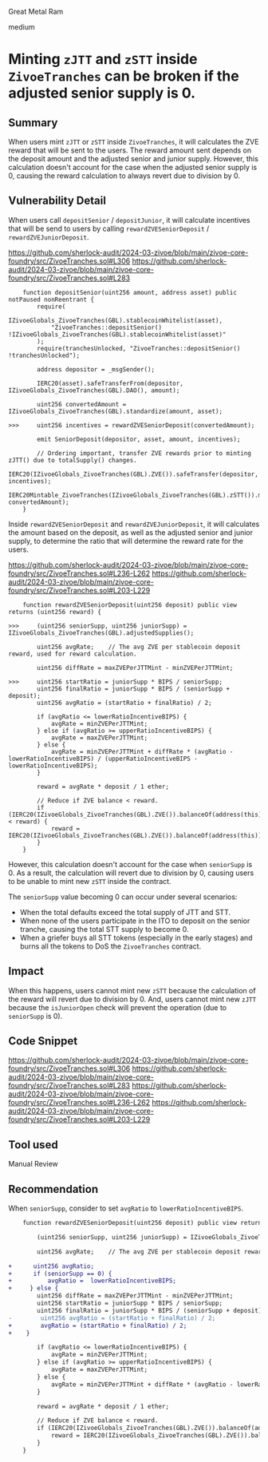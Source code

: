 Great Metal Ram

medium

# Minting `zJTT` and `zSTT` inside `ZivoeTranches` can be broken if the adjusted senior supply is 0.

## Summary

When users mint `zJTT` or `zSTT` inside `ZivoeTranches`, it will calculates the ZVE reward that will be sent to the users. The reward amount sent depends on the deposit amount and the adjusted senior and junior supply. However, this calculation doesn't account for the case when the adjusted senior supply is 0, causing the reward calculation to always revert due to division by 0.

## Vulnerability Detail 

When users call `depositSenior` / `depositJunior`, it will calculate incentives that will be send to users by calling `rewardZVESeniorDeposit` / `rewardZVEJuniorDeposit`.

https://github.com/sherlock-audit/2024-03-zivoe/blob/main/zivoe-core-foundry/src/ZivoeTranches.sol#L306
https://github.com/sherlock-audit/2024-03-zivoe/blob/main/zivoe-core-foundry/src/ZivoeTranches.sol#L283

```solidity
    function depositSenior(uint256 amount, address asset) public notPaused nonReentrant {
        require(
            IZivoeGlobals_ZivoeTranches(GBL).stablecoinWhitelist(asset), 
            "ZivoeTranches::depositSenior() !IZivoeGlobals_ZivoeTranches(GBL).stablecoinWhitelist(asset)"
        );
        require(tranchesUnlocked, "ZivoeTranches::depositSenior() !tranchesUnlocked");

        address depositor = _msgSender();

        IERC20(asset).safeTransferFrom(depositor, IZivoeGlobals_ZivoeTranches(GBL).DAO(), amount);
        
        uint256 convertedAmount = IZivoeGlobals_ZivoeTranches(GBL).standardize(amount, asset);

>>>     uint256 incentives = rewardZVESeniorDeposit(convertedAmount);

        emit SeniorDeposit(depositor, asset, amount, incentives);

        // Ordering important, transfer ZVE rewards prior to minting zJTT() due to totalSupply() changes.
        IERC20(IZivoeGlobals_ZivoeTranches(GBL).ZVE()).safeTransfer(depositor, incentives);
        IERC20Mintable_ZivoeTranches(IZivoeGlobals_ZivoeTranches(GBL).zSTT()).mint(depositor, convertedAmount);
    }
```

Inside `rewardZVESeniorDeposit` and `rewardZVEJuniorDeposit`, it will calculates the amount based on the deposit, as well as the adjusted senior and junior supply, to determine the ratio that will determine the reward rate for the users.

https://github.com/sherlock-audit/2024-03-zivoe/blob/main/zivoe-core-foundry/src/ZivoeTranches.sol#L236-L262
https://github.com/sherlock-audit/2024-03-zivoe/blob/main/zivoe-core-foundry/src/ZivoeTranches.sol#L203-L229

```solidity
    function rewardZVESeniorDeposit(uint256 deposit) public view returns (uint256 reward) {

>>>     (uint256 seniorSupp, uint256 juniorSupp) = IZivoeGlobals_ZivoeTranches(GBL).adjustedSupplies();

        uint256 avgRate;    // The avg ZVE per stablecoin deposit reward, used for reward calculation.

        uint256 diffRate = maxZVEPerJTTMint - minZVEPerJTTMint;

>>>     uint256 startRatio = juniorSupp * BIPS / seniorSupp;
        uint256 finalRatio = juniorSupp * BIPS / (seniorSupp + deposit);
        uint256 avgRatio = (startRatio + finalRatio) / 2;

        if (avgRatio <= lowerRatioIncentiveBIPS) {
            avgRate = minZVEPerJTTMint;
        } else if (avgRatio >= upperRatioIncentiveBIPS) {
            avgRate = maxZVEPerJTTMint;
        } else {
            avgRate = minZVEPerJTTMint + diffRate * (avgRatio - lowerRatioIncentiveBIPS) / (upperRatioIncentiveBIPS - lowerRatioIncentiveBIPS);
        }

        reward = avgRate * deposit / 1 ether;

        // Reduce if ZVE balance < reward.
        if (IERC20(IZivoeGlobals_ZivoeTranches(GBL).ZVE()).balanceOf(address(this)) < reward) {
            reward = IERC20(IZivoeGlobals_ZivoeTranches(GBL).ZVE()).balanceOf(address(this));
        }
    }
```

However, this calculation doesn't account for the case when `seniorSupp` is 0. As a result, the calculation will revert due to division by 0, causing users to be unable to mint new `zSTT` inside the contract.

The `seniorSupp` value becoming 0 can occur under several scenarios:

- When the total defaults exceed the total supply of JTT and STT.
- When none of the users participate in the ITO to deposit on the senior tranche, causing the total STT supply to become 0.
- When a griefer buys all STT tokens (especially in the early stages) and burns all the tokens to DoS the `ZivoeTranches` contract.


## Impact

When this happens, users cannot mint new `zSTT` because the calculation of the reward will revert due to division by 0. And, users cannot mint new `zJTT` because the `isJuniorOpen` check will prevent the operation (due to `seniorSupp` is 0).

## Code Snippet

https://github.com/sherlock-audit/2024-03-zivoe/blob/main/zivoe-core-foundry/src/ZivoeTranches.sol#L306
https://github.com/sherlock-audit/2024-03-zivoe/blob/main/zivoe-core-foundry/src/ZivoeTranches.sol#L283
https://github.com/sherlock-audit/2024-03-zivoe/blob/main/zivoe-core-foundry/src/ZivoeTranches.sol#L236-L262
https://github.com/sherlock-audit/2024-03-zivoe/blob/main/zivoe-core-foundry/src/ZivoeTranches.sol#L203-L229

## Tool used

Manual Review

## Recommendation

When `seniorSupp`, consider to set `avgRatio` to `lowerRatioIncentiveBIPS`.

```diff
    function rewardZVESeniorDeposit(uint256 deposit) public view returns (uint256 reward) {

        (uint256 seniorSupp, uint256 juniorSupp) = IZivoeGlobals_ZivoeTranches(GBL).adjustedSupplies();

        uint256 avgRate;    // The avg ZVE per stablecoin deposit reward, used for reward calculation.

+      uint256 avgRatio;
+      if (seniorSupp == 0) {
+          avgRatio =  lowerRatioIncentiveBIPS;        
+     } else {
        uint256 diffRate = maxZVEPerJTTMint - minZVEPerJTTMint;
        uint256 startRatio = juniorSupp * BIPS / seniorSupp;
        uint256 finalRatio = juniorSupp * BIPS / (seniorSupp + deposit);
-        uint256 avgRatio = (startRatio + finalRatio) / 2;
+        avgRatio = (startRatio + finalRatio) / 2;
+    }

        if (avgRatio <= lowerRatioIncentiveBIPS) {
            avgRate = minZVEPerJTTMint;
        } else if (avgRatio >= upperRatioIncentiveBIPS) {
            avgRate = maxZVEPerJTTMint;
        } else {
            avgRate = minZVEPerJTTMint + diffRate * (avgRatio - lowerRatioIncentiveBIPS) / (upperRatioIncentiveBIPS - lowerRatioIncentiveBIPS);
        }

        reward = avgRate * deposit / 1 ether;

        // Reduce if ZVE balance < reward.
        if (IERC20(IZivoeGlobals_ZivoeTranches(GBL).ZVE()).balanceOf(address(this)) < reward) {
            reward = IERC20(IZivoeGlobals_ZivoeTranches(GBL).ZVE()).balanceOf(address(this));
        }
    }
```
